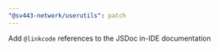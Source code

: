 ```yaml
---
"@sv443-network/userutils": patch
---
```


Add `@linkcode` references to the JSDoc in-IDE documentation
